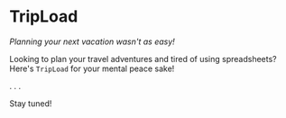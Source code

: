 # TripLoad

_Planning your next vacation wasn't as easy!_

Looking to plan your travel adventures and tired of using spreadsheets? Here's `TripLoad` for your mental peace sake!

.
.
.

Stay tuned!
